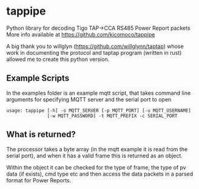 # tappipe
Python library for decoding Tigo TAP->CCA RS485 Power Report packets
More info available at https://github.com/kicomoco/tappipe

A big thank you to willglyn (https://github.com/willglynn/taptap) whose work in documenting the protocol and taptap program (written in rust) allowed me to create this python version.

## Example Scripts
In the examples folder is an example mqtt script, that takes command line arguments for specifying MQTT server and the serial port to open
```
usage: tappipe [-h] -s MQTT_SERVER [-p MQTT_PORT] [-u MQTT_USERNAME]
               [-w MQTT_PASSWORD] -t MQTT_PREFIX -c SERIAL_PORT
```

## What is returned?
The processor takes a byte array (in the mqtt example it is read from the serial port), and when it has a valid frame this is returned as an object.

Within the object it can be checked for the type of frame, the type of pv data (if exists), cmd type etc and then access the data packets in a parsed format for Power Reports.